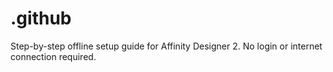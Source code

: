 # .github
Step-by-step offline setup guide for Affinity Designer 2. No login or internet connection required.
